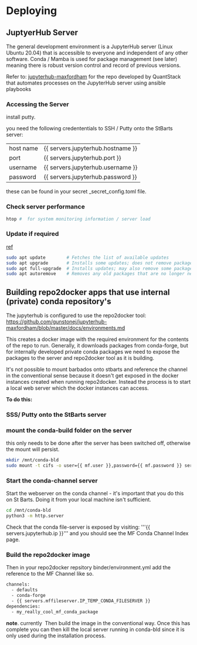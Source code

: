 # Deploying

## JuptyerHub Server

The general development environment is a JupyterHub server (Linux Ubuntu 20.04) that is accessible to everyone and independent of any other software. Conda / Mamba is used for package management (see later) meaning there is robust version control and record of previous versions.

Refer to:
[jupyterhub-maxfordham](https://github.com/gunstonej/jupyterhub-maxfordham)
for the repo developed by QuantStack that automates processes on the JupyterHub server using ansible playbooks

### Accessing the Server

install putty.

you need the following credententials to SSH / Putty onto the StBarts server:

|           |                                   |
| --------- | --------------------------------- |
| host name | {{ servers.jupyterhub.hostname }} |
| port      | {{ servers.jupyterhub.port }}     |
| username  | {{ servers.jupyterhub.username }} |
| password  | {{ servers.jupyterhub.password }} |

these can be found in your secret _secret_config.toml file.

### Check server performance

```bash
htop #  for system monitoring information / server load
```

### Update if required

[ref](https://askubuntu.com/questions/196768/how-to-install-updates-via-command-line)

```bash
sudo apt update        # Fetches the list of available updates
sudo apt upgrade       # Installs some updates; does not remove packages
sudo apt full-upgrade  # Installs updates; may also remove some packages, if needed
sudo apt autoremove    # Removes any old packages that are no longer needed
```

## Building repo2docker apps that use internal (private) conda repository's

The jupyterhub is configured to use the repo2docker tool:
https://github.com/gunstonej/jupyterhub-maxfordham/blob/master/docs/environments.md

This creates a docker image with the required environment for the contents of the repo to run.
Generally, it downloads packages from conda-forge, but for internally developed private conda
packages we need to expose the packages to the server and repo2docker tool as it is building.

It's not possible to mount barbados onto stbarts and reference the channel in the conventional sense because it doesn't get exposed in the docker instances created when running repo2docker.
Instead the process is to start a local web server which the docker instances can access.

**To do this:**

### SSS/ Putty onto the StBarts server

### mount the conda-build folder on the server

this only needs to be done after the server has been switched off, otherwise the mount will persist.

```bash
mkdir /mnt/conda-bld
sudo mount -t cifs -o user={{ mf.user }},password={{ mf.password }} servers.mffileserver.FDIR_CONDA_BUILD /mnt/conda-bld
```

### Start the conda-channel server

Start the webserver on the conda channel - it's important that you do this on St Barts. Doing it from your local machine isn't sufficient.

```bash
cd /mnt/conda-bld
python3 -m http.server
```

Check that the conda file-server is exposed by visiting:
'''{{ servers.jupyterhub.ip }}''' and you should see the MF Conda Channel Index page.

### Build the repo2docker image

Then in your repo2docker repsitory binder/environment.yml add the reference to the MF Channel like so. 

```bash
channels:
  - defaults
  - conda-forge
  - {{ servers.mffileserver.IP_TEMP_CONDA_FILESERVER }}
dependencies:
  - my_really_cool_mf_conda_package
```

__note__. currently
​
Then build the image in the conventional way. Once this has complete you can then kill the local server running in conda-bld since it is only used during the installation process.

